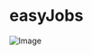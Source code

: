 # easyJobs
![Image](https://github.com/user-attachments/assets/890bf91c-98e4-4ba3-bfa8-b927607689d8)
